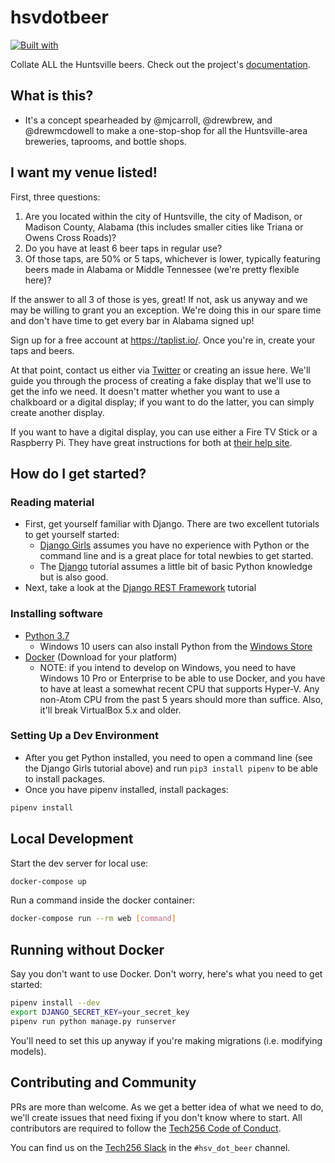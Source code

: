 # hsvdotbeer

[![Built with](https://img.shields.io/badge/Built_with-Cookiecutter_Django_Rest-F7B633.svg)](https://github.com/agconti/cookiecutter-django-rest)

Collate ALL the Huntsville beers. Check out the project's [documentation](http://hsv-dot-beer.github.io/hsvdotbeer/).

## What is this?

- It's a concept spearheaded by @mjcarroll, @drewbrew, and @drewmcdowell to
make a one-stop-shop for all the Huntsville-area breweries, taprooms, and
bottle shops.

## I want my venue listed!

First, three questions:
1. Are you located within the city of Huntsville, the city of Madison, or
   Madison County, Alabama (this includes smaller cities like Triana or
   Owens Cross Roads)?
2. Do you have at least 6 beer taps in regular use?
3. Of those taps, are 50% or 5 taps, whichever is lower, typically featuring
   beers made in Alabama or Middle Tennessee (we're pretty flexible here)?

If the answer to all 3 of those is yes, great! If not, ask us anyway and we
may be willing to grant you an exception. We're doing this in our spare time
and don't have time to get every bar in Alabama signed up!

Sign up for a free account at https://taplist.io/. Once you're in, create your
taps and beers.

At that point, contact us either via [Twitter](https://twitter.com/hsvdotbeer)
or creating an issue here. We'll guide you through the process of creating a
fake display that we'll use to get the info we need. It doesn't matter whether
you want to use a chalkboard or a digital display; if you want to do the latter,
you can simply create another display.

If you want to have a digital display, you can use either a Fire TV Stick or
a Raspberry Pi. They have great instructions for both at
[their help site](https://taplist.io/help).

## How do I get started?

### Reading material

- First, get yourself familiar with Django. There are two excellent tutorials to get yourself started:
  - [Django Girls](https://tutorial.djangogirls.org/) assumes you have no experience with Python or the command line and is a great place for total newbies to get started.
  - The [Django](https://docs.djangoproject.com/en/2.2/intro/) tutorial assumes a little bit of basic Python knowledge but is also good.
- Next, take a look at the [Django REST Framework](https://www.django-rest-framework.org/tutorial/1-serialization/) tutorial

### Installing software

- [Python 3.7](https://www.python.org/downloads/)
   - Windows 10 users can also install Python from the [Windows Store](https://docs.python.org/3.7/using/windows.html#windows-store)
- [Docker](https://docs.docker.com/docker-for-mac/install/) (Download for your platform)
  - NOTE: if you intend to develop on Windows, you need to have Windows 10 Pro
    or Enterprise to be able to use Docker, and you have to have at least a
    somewhat recent CPU that supports Hyper-V. Any non-Atom CPU from the past 5
    years should more than suffice. Also, it'll break VirtualBox 5.x and older.

### Setting Up a Dev Environment

- After you get Python installed, you need to open a command line (see the
  Django Girls tutorial above) and run `pip3 install pipenv` to be able to
  install packages.
- Once you have pipenv installed, install packages:

```bash
pipenv install
```

## Local Development

Start the dev server for local use:

```bash
docker-compose up
```

Run a command inside the docker container:

```bash
docker-compose run --rm web [command]
```

## Running without Docker

Say you don't want to use Docker. Don't worry, here's what you need to get started:

```bash
pipenv install --dev
export DJANGO_SECRET_KEY=your_secret_key
pipenv run python manage.py runserver
```

You'll need to set this up anyway if you're making migrations (i.e. modifying models).

## Contributing and Community

PRs are more than welcome.  As we get a better idea of what we need to do, we'll
create issues that need fixing if you don't know where to start.  All
contributors are required to follow the [Tech256 Code of Conduct](https://github.com/tech256/CoC).

You can find us on the [Tech256 Slack](https://tech256.com) in the `#hsv_dot_beer` channel.
